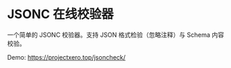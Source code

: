 # JSONC 在线校验器

一个简单的 JSONC 校验器。支持 JSON 格式检验（忽略注释）与 Schema 内容校验。

Demo: https://projectxero.top/jsoncheck/
